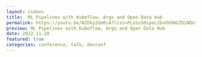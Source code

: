 ```yaml
---
layout: videos
title:  ML Pipelines with Kubeflow, Argo and Open Data Hub
permalink: https://youtu.be/NZOky2Gm0iA?list=PLU1vS0speL2bxDVhBGZOiNQotzkdxJ8ln
preview: ML Pipelines with Kubeflow, Argo and Open Data Hub
date: 2022-11-28
featured: true
categories: conference, talk, devconf
---
```

